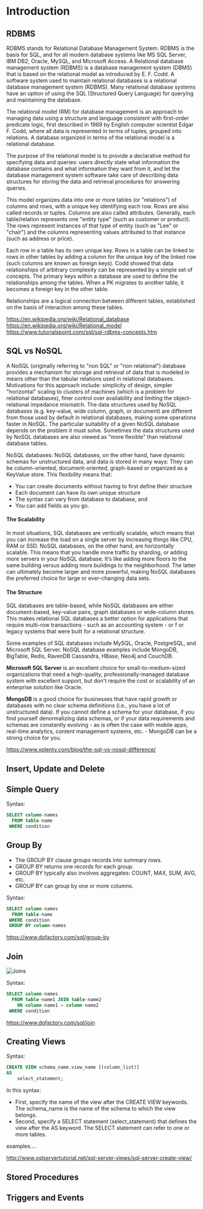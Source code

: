 # Introduction

## RDBMS

RDBMS stands for Relational Database Management System. 
RDBMS is the basis for SQL, and for all modern database systems like MS SQL Server, IBM DB2, Oracle, MySQL, and Microsoft Access.
A Relational database management system (RDBMS) is a database management system (DBMS) that is based on the relational model as introduced by E. F. Codd.
A software system used to maintain relational databases is a relational database management system (RDBMS). 
Many relational database systems have an option of using the SQL (Structured Query Language) for querying and maintaining the database.

The relational model (RM) for database management is an approach to managing data using a structure and language consistent with first-order predicate logic, 
first described in 1969 by English computer scientist Edgar F. Codd, where all data is represented in terms of tuples, grouped into relations. 
A database organized in terms of the relational model is a relational database.

The purpose of the relational model is to provide a declarative method for specifying data and queries: users directly state what information the database 
contains and what information they want from it, and let the database management system software take care of describing data structures for storing the data 
and retrieval procedures for answering queries.

This model organizes data into one or more tables (or "relations") of columns and rows, with a unique key identifying each row. Rows are also called records or tuples.
Columns are also called attributes. Generally, each table/relation represents one "entity type" (such as customer or product). 
The rows represent instances of that type of entity (such as "Lee" or "chair") and the columns representing values attributed to that instance (such as address or price).

Each row in a table has its own unique key. Rows in a table can be linked to rows in other tables by adding a column for the unique key 
of the linked row (such columns are known as foreign keys). 
Codd showed that data relationships of arbitrary complexity can be represented by a simple set of concepts.
The primary keys within a database are used to define the relationships among the tables. When a PK migrates to another table, it becomes a foreign key in the other table.

Relationships are a logical connection between different tables, established on the basis of interaction among these tables.

https://en.wikipedia.org/wiki/Relational_database
https://en.wikipedia.org/wiki/Relational_model
https://www.tutorialspoint.com/sql/sql-rdbms-concepts.htm

## SQL vs NoSQL

A NoSQL (originally referring to "non SQL" or "non relational") database provides a mechanism for storage and retrieval of data 
that is modeled in means other than the tabular relations used in relational databases. Motivations for this approach include: simplicity of design, 
simpler "horizontal" scaling to clusters of machines (which is a problem for relational databases), finer control over availability 
and limiting the object-relational impedance mismatch. The data structures used by NoSQL databases (e.g. key-value, wide column, graph, or document) are 
different from those used by default in relational databases, making some operations faster in NoSQL. The particular suitability of a given 
NoSQL database depends on the problem it must solve. Sometimes the data structures used by NoSQL databases are also viewed as "more flexible" 
than relational database tables.

NoSQL databases: NoSQL databases, on the other hand, have dynamic schemas for unstructured data, and data is stored in many ways: 
They can be column-oriented, document-oriented, graph-based or organized as a KeyValue store. 
This flexibility means that:
- You can create documents without having to first define their structure
- Each document can have its own unique structure
- The syntax can vary from database to database, and
- You can add fields as you go.

#### The Scalability
In most situations, SQL databases are vertically scalable, which means that you can increase the load on a single server by increasing things like CPU, RAM or SSD. 
NoSQL databases, on the other hand, are horizontally scalable. This means that you handle more traffic by sharding, or adding more servers in your NoSQL database. 
It’s like adding more floors to the same building versus adding more buildings to the neighborhood. The latter can ultimately become larger and more powerful, 
making NoSQL databases the preferred choice for large or ever-changing data sets.


#### The Structure
SQL databases are table-based, while NoSQL databases are either document-based, key-value pairs, graph databases or wide-column stores. 
This makes relational SQL databases a better option for applications that require multi-row transactions - such as an accounting system - or f
or legacy systems that were built for a relational structure.

Some examples of SQL databases include MySQL, Oracle, PostgreSQL, and Microsoft SQL Server. NoSQL database examples include MongoDB, BigTable, 
Redis, RavenDB Cassandra, HBase, Neo4j and CouchDB.

**Microsoft SQL Server** is an excellent choice for small-to-medium-sized organizations that need a high-quality, 
professionally-managed database system with excellent support, but don't require the cost or scalability of an enterprise solution like Oracle.

**MongoDB** is a good choice for businesses that have rapid growth or databases with no clear schema definitions (i.e., you have a lot of unstructured data). 
If you cannot define a schema for your database, if you find yourself denormalizing data schemas, or if your data requirements and schemas 
are constantly evolving - as is often the case with mobile apps, real-time analytics, content management systems, etc. - MongoDB can be a strong choice for you.

https://www.xplenty.com/blog/the-sql-vs-nosql-difference/

## Insert, Update and Delete

## Simple Query

Syntax:
```sql
SELECT column-names
  FROM table-name
 WHERE condition
```
## Group By 

- The GROUP BY clause groups records into summary rows.
- GROUP BY returns one records for each group.
- GROUP BY typically also involves aggregates: COUNT, MAX, SUM, AVG, etc.
- GROUP BY can group by one or more columns.

Syntax: 
```sql
SELECT column-names
  FROM table-name
 WHERE condition
 GROUP BY column-names
 ```
https://www.dofactory.com/sql/group-by
## Join
 
![Joins](https://www.dofactory.com/Images/sql-joins.png)

Syntax:
```sql
SELECT column-names
  FROM table-name1 JOIN table-name2 
    ON column-name1 = column-name2
 WHERE condition
```

https://www.dofactory.com/sql/join 

## Creating Views

Syntax:
```sql
CREATE VIEW schema_name.view_name [(column_list)]
AS
    select_statement;
```
In this syntax:
  - First, specify the name of the view after the CREATE VIEW keywords. The schema_name is the name of the schema to which the view belongs.
  - Second, specify a SELECT statement (select_statement) that defines the view after the AS keyword. The SELECT statement can refer to one or more tables.

examples....

http://www.sqlservertutorial.net/sql-server-views/sql-server-create-view/

## Stored Procedures

## Triggers and Events

